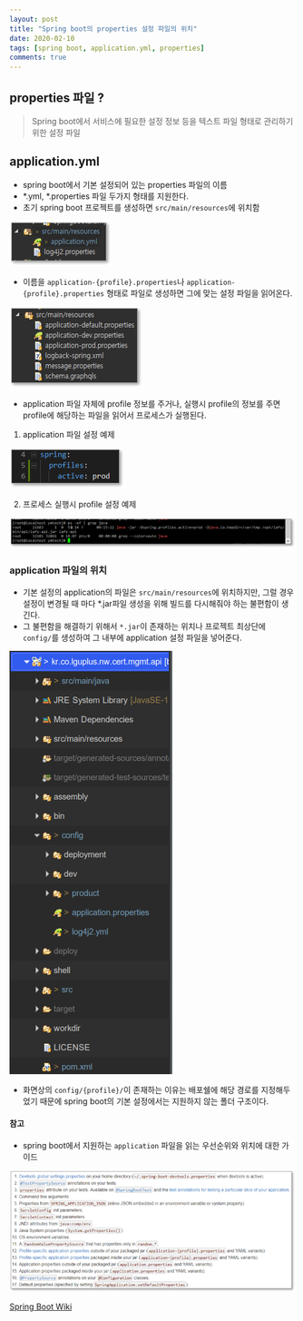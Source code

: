 ```yaml
---
layout: post
title: "Spring boot의 properties 설정 파일의 위치"
date: 2020-02-10
tags: [spring boot, application.yml, properties]
comments: true
---
```


## properties 파일 ?

 > Spring boot에서 서비스에 필요한 설정 정보 등을 텍스트 파일 형태로 관리하기 위한 설정 파일


## application.yml

 - spring boot에서 기본 설정되어 있는 properties 파일의 이름
 - *.yml, *.properties 파일 두가지 형태를 지원한다.
 - 초기 spring boot 프로젝트를 생성하면 `src/main/resources`에 위치함

![application.yml의 기본 위치](/assets/imgs/2020-02-10/그림2.png)

 - 이름을 `application-{profile}.properties`나 `application-{profile}.properties` 형태로 파일로 생성하면 그에 맞는 설정 파일을 읽어온다.

![profile이 포함된 application파일의 설정 방법](/assets/imgs/2020-02-10/그림4.png)

 - application 파일 자체에 profile 정보를 주거나, 실행시 profile의 정보를 주면 profile에 해당하는 파일을 읽어서 프로세스가 실행된다.

1. application 파일 설정 예제

![profile에 application 파일 설정](/assets/imgs/2020-02-10/그림3.png)

2. 프로세스 실행시 profile 설정 예제

![프로세스 실행시 profile 설정 예제](/assets/imgs/2020-02-10/그림5.png)

### application 파일의 위치

 - 기본 설정의 application의 파일은 `src/main/resources`에 위치하지만, 그럴 경우 설정이 변경될 때 마다 *.jar파일 생성을 위해 빌드를 다시해줘야 하는 불편함이 생긴다.
 - 그 불편함을 해결하기 위해서 `*.jar`이 존재하는 위치나 프로젝트 최상단에 `config/`를 생성하여 그 내부에 application 설정 파일을 넣어준다.
 
![config 폴더에 위치한 application 설정 파일](/assets/imgs/2020-02-10/이미지_1581315133001.png)

 - 화면상의 `config/{profile}/`이 존재하는 이유는 배포쉘에 해당 경로를 지정해두었기 때문에 spring boot의 기본 설정에서는 지원하지 않는 폴더 구조이다.

#### 참고

 - spring boot에서 지원하는 `application` 파일을 읽는 우선순위와 위치에 대한 가이드

![spring boot의 application 파일 읽는 순서](/assets/imgs/2020-02-10/그림6.png)

[Spring Boot Wiki](https://docs.spring.io/spring-boot/docs/current/reference/html/spring-boot-features.html#boot-features-external-config)

